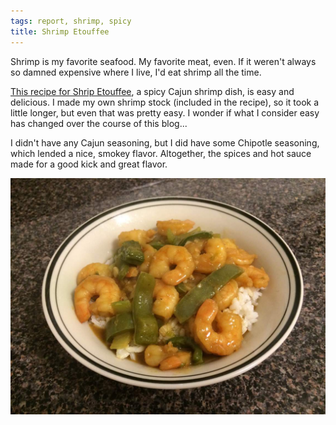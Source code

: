 ```yaml
---
tags: report, shrimp, spicy
title: Shrimp Etouffee
---
```


Shrimp is my favorite seafood. My favorite meat, even. If it weren't
always so damned expensive where I live, I'd eat shrimp all the time.

[This recipe for Shrip Etouffee](http://www.simplyrecipes.com/recipes/shrimp_etouffee/),
a spicy Cajun shrimp dish, is easy and delicious. I made my own shrimp
stock (included in the recipe), so it took a little longer, but even
that was pretty easy. I wonder if what I consider easy has changed over
the course of this blog...

I didn't have any Cajun seasoning, but I did have some Chipotle
seasoning, which lended a nice, smokey flavor. Altogether, the spices
and hot sauce made for a good kick and great flavor.

![Shrimp Etouffee over rice in a bowl](glamour.jpg)
